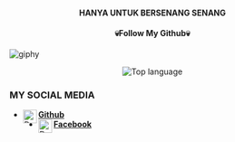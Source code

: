 <h4 align="center">
    HANYA UNTUK BERSENANG SENANG
</h4>


<h4 align="center">
   💀Follow My Github💀
</h4 aling="center">
 
![giphy](https://user-images.githubusercontent.com/77507222/106824690-8dd73a00-66ad-11eb-89e2-53e13ac6f594.gif)
<p align="center">
  <img src="https://github-readme-stats.vercel.app/api/top-langs/?username=P4HRUL&layout=compact" alt="Top language">

### MY SOCIAL MEDIA
* [<img alt="Dunia-Kode's Github" align="left" width="24px" src="https://cdn.jsdelivr.net/npm/simple-icons@v3/icons/github.svg" /> <b>Github</b>](https://github.com/P4HRUL)<br />
* [<img alt="Dunia-Kode's Facebook" align="left" width="24px" src="https://cdn.jsdelivr.net/npm/simple-icons@v3/icons/facebook.svg" /> <b>Facebook</b>](https://www.facebook.com/PAHRUL484)<br />
